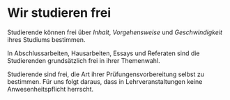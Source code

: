 <!---
   NAME - The NAME of this project is:
ethos

  FILE - The FILENAME of the current file is:
/v2a4.md

  CREATION - This project was CREATED on:
2017-01-28-16:15:00 UTC

  MODIFICATION - This project was last MODIFIED on:
2017-01-28-16:15:00 UTC

  VERSION - The current VERSION of this project is:
<git-commit-hash>-2017-01-28-16:15:00 UTC

  CREATOR(S) - This project was CREATED by:
Michael Czechowski, Martin Maga

  CONTACT - You can CONTACT the creator(s) or developer(s) of this project at:
E-Mail: mail@martinmaga.de

  COPYRIGHT - The COPYRIGHT holder of this project is:
COPYRIGHT (c) 2016 Martin Maga

  LICENSE - This project is LICENSED under the following license:
Martin Maga 2016 CC BY-SA 4.0 https://creativecommons.org

  SUBFILE – This is a SUBFILE! For more INFORMATION on this project go to:
/README.md
--->

# Wir studieren frei

Studierende können frei über *Inhalt*, *Vorgehensweise* und *Geschwindigkeit* ihres Studiums bestimmen.

In Abschlussarbeiten, Hausarbeiten, Essays und Referaten sind die Studierenden grundsätzlich frei in ihrer Themenwahl.

Studierende sind frei, die Art ihrer Prüfungensvorbereitung selbst zu bestimmen.
Für uns folgt daraus, dass in Lehrveranstaltungen keine Anwesenheitspflicht herrscht.
